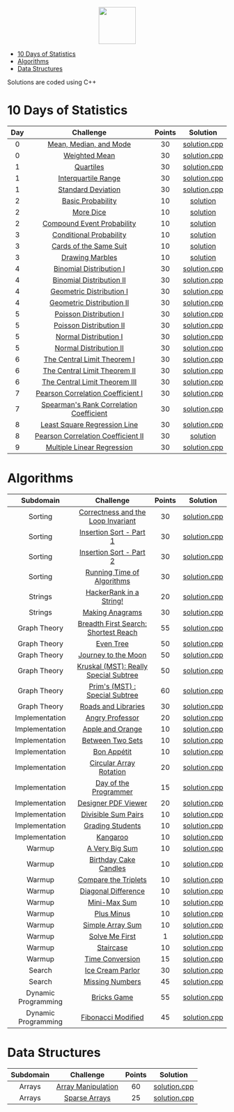 <p align="center">
    <a href="https://www.hackerrank.com/rshaghoulian">
        <img height=85 src="https://d3keuzeb2crhkn.cloudfront.net/hackerrank/assets/styleguide/logo_wordmark-f5c5eb61ab0a154c3ed9eda24d0b9e31.svg">
    </a>
</p>

* [10 Days of Statistics](#10-days-of-statistics)
* [Algorithms](#algorithms)
* [Data Structures](#data-structures)

Solutions are coded using C++

# 10 Days of Statistics

| Day |                                                          Challenge                                                         | Points |                                                                                          Solution                                                                                         |
|:---:|:--------------------------------------------------------------------------------------------------------------------------:|:------:|:-----------------------------------------------------------------------------------------------------------------------------------------------------------------------------------------:|
|  0  | [Mean, Median, and Mode](https://www.hackerrank.com/challenges/s10-basic-statistics)                                       |   30   | [solution.cpp](https://github.com/KARTHEEKCIC/Hackerrank_solutions/blob/master/10_days_of_stats/Day0/%20Mean%20Median%20Mode/solution.cpp) |
|  0  | [Weighted Mean](https://www.hackerrank.com/challenges/s10-weighted-mean)                                                   |   30   | [solution.cpp](https://github.com/KARTHEEKCIC/Hackerrank_solutions/blob/master/10_days_of_stats/Day0/Weighted%20Mean/solution.cpp)   		 |
|  1  | [Quartiles](https://www.hackerrank.com/challenges/s10-quartiles)                                                           |   30   | [solution.cpp](https://github.com/KARTHEEKCIC/Hackerrank_solutions/blob/master/10_days_of_stats/Day1/Quartile/solution.cpp)       |
|  1  | [Interquartile Range](https://www.hackerrank.com/challenges/s10-interquartile-range)                                       |   30   | [solution.cpp](https://github.com/KARTHEEKCIC/Hackerrank_solutions/blob/master/10_days_of_stats/Day1/Interquartile%20Range/solution.cpp)   |
|  1  | [Standard Deviation](https://www.hackerrank.com/challenges/s10-standard-deviation)                                         |   30   | [solution.cpp](https://github.com/KARTHEEKCIC/Hackerrank_solutions/blob/master/10_days_of_stats/Day1/Standard%20Deviation/solution.cpp)    |
|  2  | [Basic Probability](https://www.hackerrank.com/challenges/s10-mcq-1)                                                       |   10   | [solution](https://github.com/KARTHEEKCIC/Hackerrank_solutions/blob/master/10_days_of_stats/Day2/Basic%20Probability/solution.txt)|
|  2  | [More Dice](https://www.hackerrank.com/challenges/s10-mcq-2)                                                               |   10   | [solution](https://github.com/KARTHEEKCIC/Hackerrank_solutions/blob/master/10_days_of_stats/Day2/More%20Dice/solution.txt)        |
|  2  | [Compound Event Probability](https://www.hackerrank.com/challenges/s10-mcq-3)                                              |   10   | [solution](https://github.com/KARTHEEKCIC/Hackerrank_solutions/blob/master/10_days_of_stats/Day2/Compound%20Event%20Probability/solution.txt)     |
|  3  | [Conditional Probability](https://www.hackerrank.com/challenges/s10-mcq-4)                                                 |   10   | [solution](https://github.com/KARTHEEKCIC/Hackerrank_solutions/blob/master/10_days_of_stats/Day3/Conditional%20Probability/solution.txt)   |
|  3  | [Cards of the Same Suit](https://www.hackerrank.com/challenges/s10-mcq-5)                                                  |   10   | [solution](https://github.com/KARTHEEKCIC/Hackerrank_solutions/blob/master/10_days_of_stats/Day3/Cards%20of%20the%20Same%20Suit/solution.txt)     |
|  3  | [Drawing Marbles](https://www.hackerrank.com/challenges/s10-mcq-6)                                                         |   10   | [solution](https://github.com/KARTHEEKCIC/Hackerrank_solutions/blob/master/10_days_of_stats/Day3/Drawing%20Marbles/solution.txt)|
|  4  | [Binomial Distribution I](https://www.hackerrank.com/challenges/s10-binomial-distribution-1)                               |   30   | [solution.cpp](https://github.com/KARTHEEKCIC/Hackerrank_solutions/blob/master/10_days_of_stats/Day4/%20Binomial%20Distribution%20I/solution.cpp)                     |
|  4  | [Binomial Distribution II](https://www.hackerrank.com/challenges/s10-binomial-distribution-2)                              |   30   | [solution.cpp](https://github.com/KARTHEEKCIC/Hackerrank_solutions/blob/master/10_days_of_stats/Day4/Binomial%20Distribution%20II/solution.cpp)                    |
|  4  | [Geometric Distribution I](https://www.hackerrank.com/challenges/s10-geometric-distribution-1)                             |   30   | [solution.cpp](https://github.com/KARTHEEKCIC/Hackerrank_solutions/blob/master/10_days_of_stats/Day4/Geometric%20Distribution%20I/solution.cpp)                    |
|  4  | [Geometric Distribution II](https://www.hackerrank.com/challenges/s10-geometric-distribution-2)                            |   30   | [solution.cpp](https://github.com/KARTHEEKCIC/Hackerrank_solutions/blob/master/10_days_of_stats/Day4/Geometric%20Distribution%20II/solution.cpp)                   |
|  5  | [Poisson Distribution I](https://www.hackerrank.com/challenges/s10-poisson-distribution-1)                                 |   30   | [solution.cpp](https://github.com/KARTHEEKCIC/Hackerrank_solutions/blob/master/10_days_of_stats/Day5/Poisson%20Distribution%20I/solution.cpp)                      |
|  5  | [Poisson Distribution II](https://www.hackerrank.com/challenges/s10-poisson-distribution-2)                                |   30   | [solution.cpp](https://github.com/KARTHEEKCIC/Hackerrank_solutions/blob/master/10_days_of_stats/Day5/Poisson%20Distribution%20II/solution.cpp)                     |
|  5  | [Normal Distribution I](https://www.hackerrank.com/challenges/s10-normal-distribution-1)                                   |   30   | [solution.cpp](https://github.com/KARTHEEKCIC/Hackerrank_solutions/blob/master/10_days_of_stats/Day5/Normal%20Distribution%20I/solution.cpp)                       |
|  5  | [Normal Distribution II](https://www.hackerrank.com/challenges/s10-normal-distribution-2)                                  |   30   | [solution.cpp](https://github.com/KARTHEEKCIC/Hackerrank_solutions/blob/master/10_days_of_stats/Day5/Normal%20Distribution%20II/solution.cpp)                      |
|  6  | [The Central Limit Theorem I](https://www.hackerrank.com/challenges/s10-the-central-limit-theorem-1)                       |   30   | [solution.cpp](https://github.com/KARTHEEKCIC/Hackerrank_solutions/blob/master/10_days_of_stats/Day6/The%20Central%20Limit%20Theorem%20I/solution.cpp)             |
|  6  | [The Central Limit Theorem II](https://www.hackerrank.com/challenges/s10-the-central-limit-theorem-2)                      |   30   | [solution.cpp](https://github.com/KARTHEEKCIC/Hackerrank_solutions/blob/master/10_days_of_stats/Day6/The%20Central%20Limit%20Theorem%20II/solution.cpp)            |
|  6  | [The Central Limit Theorem III](https://www.hackerrank.com/challenges/s10-the-central-limit-theorem-3)                     |   30   | [solution.cpp](https://github.com/KARTHEEKCIC/Hackerrank_solutions/blob/master/10_days_of_stats/Day6/The%20Central%20Limit%20Theorem%20III/solution.cpp)           |
|  7  | [Pearson Correlation Coefficient I](https://www.hackerrank.com/challenges/s10-pearson-correlation-coefficient)             |   30   | [solution.cpp](https://github.com/KARTHEEKCIC/Hackerrank_solutions/blob/master/10_days_of_stats/Day7/Pearson%20Correlation%20Coefficient%20I/solution.cpp)         |
|  7  | [Spearman's Rank Correlation Coefficient](https://www.hackerrank.com/challenges/s10-spearman-rank-correlation-coefficient) |   30   | [solution.cpp](https://github.com/KARTHEEKCIC/Hackerrank_solutions/blob/master/10_days_of_stats/Day7/Spearman's%20Rank%20Correlation%20Coefficient/solution.cpp) |
|  8  | [Least Square Regression Line](https://www.hackerrank.com/challenges/s10-least-square-regression-line)                     |   30   | [solution.cpp](https://github.com/KARTHEEKCIC/Hackerrank_solutions/blob/master/10_days_of_stats/Day8/Least%20Square%20Regression%20Line/solution.cpp)              |
|  8  | [Pearson Correlation Coefficient II](https://www.hackerrank.com/challenges/s10-mcq-7)                                      |   30   | [solution](https://github.com/KARTHEEKCIC/Hackerrank_solutions/blob/master/10_days_of_stats/Day8/Pearson%20Correlation%20Coefficient%20II/solution.txt)              |
|  9  | [Multiple Linear Regression](https://www.hackerrank.com/challenges/s10-multiple-linear-regression)                         |   30   | [solution.cpp](https://github.com/KARTHEEKCIC/Hackerrank_solutions/blob/master/10_days_of_stats/Day9/Multiple%20Linear%20Regression/solution.cpp)                  |


# Algorithms

|        Subdomain        |                                                              Challenge                                                              | Points |                                                                                  Solution                                                                                 |
|:-----------------------:|:-----------------------------------------------------------------------------------------------------------------------------------:|:------:|:-------------------------------------------------------------------------------------------------------------------------------------------------------------------------:|
|         Sorting         | [Correctness and the Loop Invariant](https://www.hackerrank.com/challenges/correctness-invariant/problem?h_r=internal-search)                                                        |   30   | [solution.cpp](https://github.com/KARTHEEKCIC/Hackerrank_solutions/blob/master/Algorithms/Sorting/Correctness%20and%20Loop%20Invariant/solution.cpp)                          |
|         Sorting         | [Insertion Sort - Part 1](https://www.hackerrank.com/challenges/insertionsort1)                                                     |   30   | [solution.cpp](https://github.com/KARTHEEKCIC/Hackerrank_solutions/blob/master/Algorithms/Sorting/Insertion%20Sort-1/solution.cpp)                        |
|         Sorting         | [Insertion Sort - Part 2](https://www.hackerrank.com/challenges/insertionsort2)                                                     |   30   | [solution.cpp](https://github.com/KARTHEEKCIC/Hackerrank_solutions/blob/master/Algorithms/Sorting/Insertion%20Sort-2/solution.cpp)                        |
|         Sorting         | [Running Time of Algorithms](https://www.hackerrank.com/challenges/runningtime)                                                     |   30   | [solution.cpp](https://github.com/KARTHEEKCIC/Hackerrank_solutions/blob/master/Algorithms/Sorting/Running%20Time%20of%20Algorithms/solution.cpp)                       |
|         Strings         | [HackerRank in a String!](https://www.hackerrank.com/challenges/hackerrank-in-a-string/problem?h_r=internal-search)                                                              |   20   | [solution.cpp](https://github.com/KARTHEEKCIC/Hackerrank_solutions/blob/master/Algorithms/Strings/Hackerrank%20In%20a%20String/solution.cpp)                                       |
|         Strings         | [Making Anagrams](https://www.hackerrank.com/challenges/making-anagrams/problem?h_r=internal-search)                                                              |   30   | [solution.cpp](https://github.com/KARTHEEKCIC/Hackerrank_solutions/blob/master/Algorithms/Strings/Making%20Anagrams/solution.cpp)                                       |
|         Graph Theory         | [Breadth First Search: Shortest Reach](https://www.hackerrank.com/challenges/bfsshortreach/problem?h_r=internal-search)                                                              |   55   | [solution.cpp](https://github.com/KARTHEEKCIC/Hackerrank_solutions/blob/master/Algorithms/Graph%20Theory/Breadth%20First%20Search/solution.cpp)                                       |
|         Graph Theory         | [Even Tree](https://www.hackerrank.com/challenges/even-tree/problem?h_r=internal-search)                                                              |   50   | [solution.cpp](https://github.com/KARTHEEKCIC/Hackerrank_solutions/blob/master/Algorithms/Graph%20Theory/Even%20Tree/solution.cpp)                                       |
|         Graph Theory         | [Journey to the Moon](https://www.hackerrank.com/challenges/journey-to-the-moon/problem?h_r=internal-search)                                                              |   50   | [solution.cpp](https://github.com/KARTHEEKCIC/Hackerrank_solutions/blob/master/Algorithms/Graph%20Theory/Journey%20To%20Moon/solution.cpp)                                       |
|         Graph Theory         | [Kruskal (MST): Really Special Subtree](https://www.hackerrank.com/challenges/kruskalmstrsub/problem?h_r=internal-search)                                                              |   50   | [solution.cpp](https://github.com/KARTHEEKCIC/Hackerrank_solutions/blob/master/Algorithms/Graph%20Theory/Krushkal%20MST/solution.cpp)                                       |
|         Graph Theory         | [Prim's (MST) : Special Subtree](https://www.hackerrank.com/challenges/primsmstsub/problem?h_r=internal-search)                                                              |   60   | [solution.cpp](https://github.com/KARTHEEKCIC/Hackerrank_solutions/blob/master/Algorithms/Graph%20Theory/Prim's%20MST/solution.cpp)                                       |
|         Graph Theory         | [Roads and Libraries](https://www.hackerrank.com/challenges/torque-and-development/problem?h_r=internal-search)                                                              |   30   | [solution.cpp](https://github.com/KARTHEEKCIC/Hackerrank_solutions/blob/master/Algorithms/Graph%20Theory/Roads%20And%20Libraries/solution.cpp)                                       |
|         Implementation         | [Angry Professor](https://www.hackerrank.com/challenges/angry-professor/problem?h_r=internal-search)                                                              |   20   | [solution.cpp](https://github.com/KARTHEEKCIC/Hackerrank_solutions/blob/master/Algorithms/Implementation/Angry%20Professor/solution.cpp)                                       |
|         Implementation         | [Apple and Orange](https://www.hackerrank.com/challenges/apple-and-orange/problem?h_r=internal-search)                                                              |   10   | [solution.cpp](https://github.com/KARTHEEKCIC/Hackerrank_solutions/blob/master/Algorithms/Implementation/Apple%20and%20Orange/solution.cpp)                                       |
|         Implementation         | [Between Two Sets](https://www.hackerrank.com/challenges/between-two-sets/problem?h_r=internal-search)                                                              |   10   | [solution.cpp](https://github.com/KARTHEEKCIC/Hackerrank_solutions/blob/master/Algorithms/Implementation/Between%20Two%20Sets/solution.cpp)                                       |
|         Implementation         | [Bon Appétit](https://www.hackerrank.com/challenges/bon-appetit/problem?h_r=internal-search)                                                              |   10   | [solution.cpp](https://github.com/KARTHEEKCIC/Hackerrank_solutions/blob/master/Algorithms/Implementation/Bon%20App%C3%A9tit/solution.cpp)                                       |
|         Implementation         | [Circular Array Rotation](https://www.hackerrank.com/challenges/circular-array-rotation/problem?h_r=internal-search)                                                              |   20   | [solution.cpp](https://github.com/KARTHEEKCIC/Hackerrank_solutions/blob/master/Algorithms/Implementation/Circular%20Array%20Rotation/solution.cpp)                                       |
|         Implementation         | [Day of the Programmer](https://www.hackerrank.com/challenges/day-of-the-programmer/problem?h_r=internal-search)                                                              |   15   | [solution.cpp](https://github.com/KARTHEEKCIC/Hackerrank_solutions/blob/master/Algorithms/Implementation/Day%20of%20the%20Programmer/solution.cpp)                                       |
|         Implementation         | [Designer PDF Viewer](https://www.hackerrank.com/challenges/designer-pdf-viewer/problem?h_r=internal-search)                                                              |   20   | [solution.cpp](https://github.com/KARTHEEKCIC/Hackerrank_solutions/blob/master/Algorithms/Implementation/Designer%20PDF%20Viewer/solution.cpp)                                       |
|         Implementation         | [Divisible Sum Pairs](https://www.hackerrank.com/challenges/divisible-sum-pairs/problem?h_r=internal-search)                                                              |   10   | [solution.cpp](https://github.com/KARTHEEKCIC/Hackerrank_solutions/blob/master/Algorithms/Implementation/Divisible%20Sum%20Pairs/solution.cpp)                                       |
|         Implementation         | [Grading Students](https://www.hackerrank.com/challenges/grading/problem?h_r=internal-search)                                                              |   10   | [solution.cpp](https://github.com/KARTHEEKCIC/Hackerrank_solutions/blob/master/Algorithms/Implementation/Grading%20Students/solution.cpp)                                       |
|         Implementation         | [Kangaroo](https://www.hackerrank.com/challenges/kangaroo/problem?h_r=internal-search)                                                              |   10   | [solution.cpp](https://github.com/KARTHEEKCIC/Hackerrank_solutions/blob/master/Algorithms/Implementation/Kangaroo/solution.cpp)                                       |
|         Warmup         | [A Very Big Sum](https://www.hackerrank.com/challenges/a-very-big-sum/problem?h_r=internal-search)                                                              |   10   | [solution.cpp](https://github.com/KARTHEEKCIC/Hackerrank_solutions/blob/master/Algorithms/Warm%20Up/A%20very%20big%20sum/solution.cpp)                                       |
|         Warmup         | [Birthday Cake Candles](https://www.hackerrank.com/challenges/birthday-cake-candles/problem?h_r=internal-search)                                                              |   10   | [solution.cpp](https://github.com/KARTHEEKCIC/Hackerrank_solutions/blob/master/Algorithms/Warm%20Up/Birthday%20Cake%20Candles/solution.cpp)                                       |
|         Warmup         | [Compare the Triplets](https://www.hackerrank.com/challenges/compare-the-triplets/problem?h_r=internal-search)                                                              |   10   | [solution.cpp](https://github.com/KARTHEEKCIC/Hackerrank_solutions/blob/master/Algorithms/Warm%20Up/Compare%20the%20Triplets/solution.cpp)                                       |
|         Warmup         | [Diagonal Difference](https://www.hackerrank.com/challenges/diagonal-difference/problem?h_r=internal-search)                                                              |   10   | [solution.cpp](https://github.com/KARTHEEKCIC/Hackerrank_solutions/blob/master/Algorithms/Warm%20Up/Diagonal%20Difference/solution.cpp)                                       |
|         Warmup         | [Mini-Max Sum](https://www.hackerrank.com/challenges/mini-max-sum/problem?h_r=internal-search)                                                              |   10   | [solution.cpp](https://github.com/KARTHEEKCIC/Hackerrank_solutions/blob/master/Algorithms/Warm%20Up/Min%20Max%20Sum/solution.cpp)                                       |
|         Warmup         | [Plus Minus](https://www.hackerrank.com/challenges/plus-minus/problem?h_r=internal-search)                                                              |   10   | [solution.cpp](https://github.com/KARTHEEKCIC/Hackerrank_solutions/blob/master/Algorithms/Warm%20Up/Plus%20Minus/solution.cpp)                                       |
|         Warmup         | [Simple Array Sum](https://www.hackerrank.com/challenges/simple-array-sum/problem?h_r=internal-search)                                                              |   10   | [solution.cpp](https://github.com/KARTHEEKCIC/Hackerrank_solutions/blob/master/Algorithms/Warm%20Up/Simple%20Array%20Sum/solution.cpp)                                       |
|         Warmup         | [Solve Me First](https://www.hackerrank.com/challenges/solve-me-first/problem?h_r=internal-search)                                                              |   1   | [solution.cpp](https://github.com/KARTHEEKCIC/Hackerrank_solutions/blob/master/Algorithms/Warm%20Up/Solve%20Me%20First/solution.cpp)                                       |
|         Warmup         | [Staircase](https://www.hackerrank.com/challenges/staircase/problem?h_r=internal-search)                                                              |   10   | [solution.cpp](https://github.com/KARTHEEKCIC/Hackerrank_solutions/blob/master/Algorithms/Warm%20Up/Staircase/solution.cpp)                                       |
|         Warmup         | [Time Conversion](https://www.hackerrank.com/challenges/time-conversion/problem?h_r=internal-search)                                                              |   15   | [solution.cpp](https://github.com/KARTHEEKCIC/Hackerrank_solutions/blob/master/Algorithms/Warm%20Up/Time%20Conversion/solution.cpp)                                       |
|         Search         | [Ice Cream Parlor](https://www.hackerrank.com/challenges/icecream-parlor/problem?h_r=internal-search)                                                              |   30   | [solution.cpp](https://github.com/KARTHEEKCIC/Hackerrank_solutions/blob/master/Algorithms/Search/Ice%20Cream%20Parlour/solution.cpp)                                       |
|         Search         | [Missing Numbers](https://www.hackerrank.com/challenges/missing-numbers/problem?h_r=internal-search)                                                              |   45   | [solution.cpp](https://github.com/KARTHEEKCIC/Hackerrank_solutions/blob/master/Algorithms/Search/Missing%20Numbers/solution.cpp)                                       |
|         Dynamic Programming        | [Bricks Game](https://www.hackerrank.com/challenges/play-game/problem?h_r=internal-search)                                                              |   55   | [solution.cpp](https://github.com/KARTHEEKCIC/Hackerrank_solutions/blob/master/Algorithms/Dynamic%20Programming/Bricks%20Game/solution.cpp)                                       |
|         Dynamic Programming         | [Fibonacci Modified](https://www.hackerrank.com/challenges/fibonacci-modified/problem?h_r=internal-search)                                                              |   45   | [solution.cpp](https://github.com/KARTHEEKCIC/Hackerrank_solutions/blob/master/Algorithms/Dynamic%20Programming/Fibonacci%20Modified/solution.cpp)                                       |

# Data Structures

|    Subdomain    |                                                                        Challenge                                                                       | Points |                                                                                                  Solution                                                                                                  |
|:---------------:|:------------------------------------------------------------------------------------------------------------------------------------------------------:|:------:|:----------------------------------------------------------------------------------------------------------------------------------------------------------------------------------------------------------:|
|      Arrays     | [Array Manipulation](https://www.hackerrank.com/challenges/crush/problem?h_r=internal-search)                                                                                         |   60   | [solution.cpp](https://github.com/KARTHEEKCIC/Hackerrank_solutions/blob/master/Data%20Structures/Arrays/Array%20Manipulation/solution.cpp)                                                                   |
|      Arrays     | [Sparse Arrays](https://www.hackerrank.com/challenges/sparse-arrays)                                                                                   |   25   | [solution.cpp](https://github.com/KARTHEEKCIC/Hackerrank_solutions/blob/master/Data%20Structures/Arrays/Sparse%20Arrays/solution.cpp)                                                                   |
